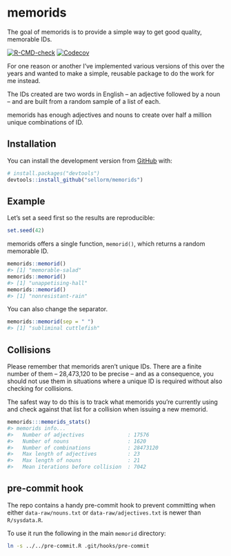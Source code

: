 
<!-- README.md is generated from README.Rmd. Please edit that file -->

# memorids

The goal of memorids is to provide a simple way to get good quality,
memorable IDs.

<!-- badges: start -->

[![R-CMD-check](https://github.com/sellorm/memorids/workflows/R-CMD-check/badge.svg)](https://github.com/sellorm/memorids/actions)
[![Codecov](https://img.shields.io/codecov/c/github/sellorm/memorids.svg)](https://codecov.io/gh/sellorm/memorids/)
<!-- badges: end -->

For one reason or another I’ve implemented various versions of this over
the years and wanted to make a simple, reusable package to do the work
for me instead.

The IDs created are two words in English – an adjective followed by a
noun – and are built from a random sample of a list of each.

memorids has enough adjectives and nouns to create over half a million
unique combinations of ID.

## Installation

You can install the development version from
[GitHub](https://github.com/) with:

``` r
# install.packages("devtools")
devtools::install_github("sellorm/memorids")
```

## Example

Let’s set a seed first so the results are reproducible:

``` r
set.seed(42)
```

memorids offers a single function, `memorid()`, which returns a random
memorable ID.

``` r
memorids::memorid()
#> [1] "memorable-salad"
memorids::memorid()
#> [1] "unappetising-hall"
memorids::memorid()
#> [1] "nonresistant-rain"
```

You can also change the separator.

``` r
memorids::memorid(sep = " ")
#> [1] "subliminal cuttlefish"
```

## Collisions

Please remember that memorids aren’t unique IDs. There are a finite
number of them – 28,473,120 to be precise – and as a consequence, you
should not use them in situations where a unique ID is required without
also checking for collisions.

The safest way to do this is to track what memorids you’re currently
using and check against that list for a collision when issuing a new
memorid.

``` r
memorids:::memorids_stats()
#> memorids info...
#>   Number of adjectives              : 17576 
#>   Number of nouns                   : 1620 
#>   Number of combinations            : 28473120 
#>   Max length of adjectives          : 23 
#>   Max length of nouns               : 21 
#>   Mean iterations before collision  : 7042
```

## pre-commit hook

The repo contains a handy pre-commit hook to prevent committing when
either `data-raw/nouns.txt` or `data-raw/adjectives.txt` is newer than
`R/sysdata.R`.

To use it run the following in the main `memorid` directory:

``` bash
ln -s ../../pre-commit.R .git/hooks/pre-commit
```
